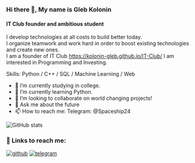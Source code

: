 ### Hi there 👋, My name is Gleb Kolonin
#### IT Club founder and ambitious student
I develop technologies at all costs to build better today.   
I organize teamwork and work hard in order to boost existing technologies and create new ones.   
I am a founder of IT Club https://kolonin-gleb.github.io/IT-Club/
I am interested in Programming and Investing.   


Skills: Python / C++ / SQL / Machine Learning / Web   

- 🔭 I’m currently studying in college.  
- 🌱 I’m currently learning Python.   
- 👯 I’m looking to collaborate on world changing projects!   
- 💬 Ask me about the future   
- 📫 How to reach me: Telegram: @Spaceship24   

![GitHub stats](https://github-readme-stats.vercel.app/api?username=Kolonin-Gleb&show_icons=true)  

### 🔗 Links to reach me:

 ​[![​github​](https://img.shields.io/badge/GitHub-000000?style=for-the-badge&logo=GitHub&logoColor=white)](https://github.com/Kolonin-Gleb) 
 ​[![​telegram](https://img.shields.io/badge/Telegram-0088CC?style=for-the-badge&logo=telegram&logoColor=white)](https://t.me/Spaceship24)
 

